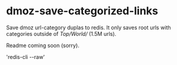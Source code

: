 # dmoz-save-categorized-links

Save dmoz url-category duplas to redis. It only saves root urls with categories outside of *Top/World/* (1.5M urls).

Readme coming soon (sorry).

'redis-cli --raw'
